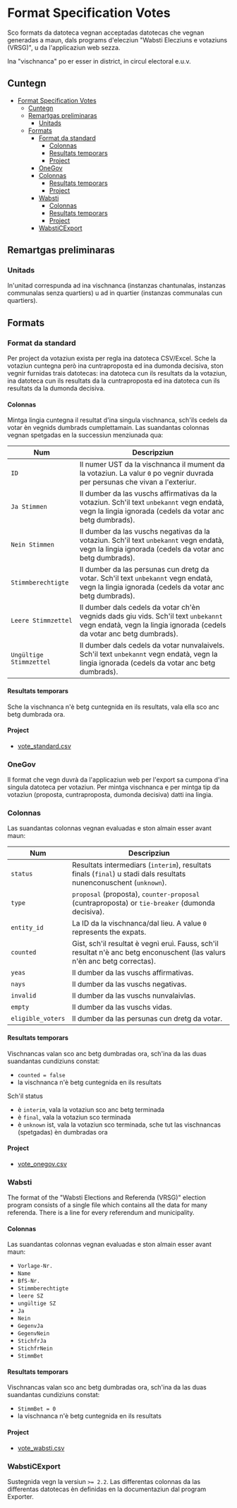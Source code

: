 # Format Specification Votes

Sco formats da datoteca vegnan acceptadas datotecas che vegnan generadas a maun, dals programs d'elecziun "Wabsti Elecziuns e votaziuns (VRSG)", u da l'applicaziun web sezza.

Ina "vischnanca" po er esser in district, in circul electoral e.u.v.

## Cuntegn

<!-- TOC START min:1 max:4 link:true update:true -->
- [Format Specification Votes](#format-specification-votes)
  - [Cuntegn](#cuntegn)
  - [Remartgas preliminaras](#remartgas-preliminaras)
    - [Unitads](#unitads)
  - [Formats](#formats)
    - [Format da standard](#format-da-standard)
      - [Colonnas](#colonnas)
      - [Resultats temporars](#resultats-temporars)
      - [Project](#project)
    - [OneGov](#onegov)
    - [Colonnas](#colonnas-1)
      - [Resultats temporars](#resultats-temporars-1)
      - [Project](#project-1)
    - [Wabsti](#wabsti)
      - [Colonnas](#colonnas-2)
      - [Resultats temporars](#resultats-temporars-2)
      - [Project](#project-2)
    - [WabstiCExport](#wabsticexport)

<!-- TOC END -->


## Remartgas preliminaras

### Unitads

In'unitad correspunda ad ina vischnanca (instanzas chantunalas, instanzas communalas senza quartiers) u ad in quartier (instanzas communalas cun quartiers).

## Formats

### Format da standard

Per project da votaziun exista per regla ina datoteca CSV/Excel. Sche la votaziun cuntegna però ina cuntraproposta ed ina dumonda decisiva, ston vegnir furnidas trais datotecas: ina datoteca cun ils resultats da la votaziun, ina datoteca cun ils resultats da la cuntraproposta ed ina datoteca cun ils resultats da la dumonda decisiva.

#### Colonnas

Mintga lingia cuntegna il resultat d'ina singula vischnanca, sch'ils cedels da votar èn vegnids dumbrads cumplettamain. Las suandantas colonnas vegnan spetgadas en la successiun menziunada qua:

Num|Descripziun
---|---
`ID`|Il numer UST da la vischnanca il mument da la votaziun. La valur `0` po vegnir duvrada per persunas che vivan a l'exteriur.
`Ja Stimmen`|Il dumber da las vuschs affirmativas da la votaziun. Sch'il text `unbekannt` vegn endatà, vegn la lingia ignorada (cedels da votar anc betg dumbrads).
`Nein Stimmen`|Il dumber da las vuschs negativas da la votaziun. Sch'il text `unbekannt` vegn endatà, vegn la lingia ignorada (cedels da votar anc betg dumbrads).
`Stimmberechtigte`|Il dumber da las persunas cun dretg da votar. Sch'il text `unbekannt` vegn endatà, vegn la lingia ignorada (cedels da votar anc betg dumbrads).
`Leere Stimmzettel`|Il dumber dals cedels da votar ch'èn vegnids dads giu vids. Sch'il text `unbekannt` vegn endatà, vegn la lingia ignorada (cedels da votar anc betg dumbrads).
`Ungültige Stimmzettel`|Il dumber dals cedels da votar nunvalaivels. Sch'il text `unbekannt` vegn endatà, vegn la lingia ignorada (cedels da votar anc betg dumbrads).

#### Resultats temporars

Sche la vischnanca n'è betg cuntegnida en ils resultats, vala ella sco anc betg dumbrada ora.

#### Project

- [vote_standard.csv](https://raw.githubusercontent.com/OneGov/onegov.election_day/master/docs/templates/vote_standard.csv)

### OneGov

Il format che vegn duvrà da l'applicaziun web per l'export sa cumpona d'ina singula datoteca per votaziun. Per mintga vischnanca e per mintga tip da votaziun (proposta, cuntraproposta, dumonda decisiva) datti ina lingia.

### Colonnas

Las suandantas colonnas vegnan evaluadas e ston almain esser avant maun:

Num|Descripziun
---|---
`status`|Resultats intermediars (`interim`), resultats finals (`final`) u stadi dals resultats nunenconuschent (`unknown`).
`type`|`proposal` (proposta), `counter-proposal` (cuntraproposta) or `tie-breaker` (dumonda decisiva).
`entity_id`|La ID da la vischnanca/dal lieu. A value `0` represents the expats.
`counted`|Gist, sch'il resultat è vegnì eruì. Fauss, sch'il resultat n'è anc betg enconuschent (las valurs n'èn anc betg correctas).
`yeas`|Il dumber da las vuschs affirmativas.
`nays`|Il dumber da las vuschs negativas.
`invalid`|Il dumber da las vuschs nunvalaivlas.
`empty`|Il dumber da las vuschs vidas.
`eligible_voters`|Il dumber da las persunas cun dretg da votar.


#### Resultats temporars

Vischnancas valan sco anc betg dumbradas ora, sch'ina da las duas suandantas cundiziuns constat:
- `counted = false`
- la vischnanca n'è betg cuntegnida en ils resultats

Sch'il status
- è `interim`, vala la votaziun sco anc betg terminada
- è `final`, vala la votaziun sco terminada
- è `unknown` ist, vala la votaziun sco terminada, sche tut las vischnancas (spetgadas) èn dumbradas ora

#### Project

- [vote_onegov.csv](https://raw.githubusercontent.com/OneGov/onegov.election_day/master/docs/templates/vote_onegov.csv)


### Wabsti

The format of the "Wabsti Elections and Referenda (VRSG)" election program consists of a single file which contains all the data for many referenda. There is a line for every referendum and municipality.

#### Colonnas

Las suandantas colonnas vegnan evaluadas e ston almain esser avant maun:
- `Vorlage-Nr.`
- `Name`
- `BfS-Nr.`
- `Stimmberechtigte`
- `leere SZ`
- `ungültige SZ`
- `Ja`
- `Nein`
- `GegenvJa`
- `GegenvNein`
- `StichfrJa`
- `StichfrNein`
- `StimmBet`

#### Resultats temporars

Vischnancas valan sco anc betg dumbradas ora, sch'ina da las duas suandantas cundiziuns constat:
- `StimmBet = 0`
- la vischnanca n'è betg cuntegnida en ils resultats

#### Project

- [vote_wabsti.csv](https://raw.githubusercontent.com/OneGov/onegov.election_day/master/docs/templates/vote_wabsti.csv)


### WabstiCExport

Sustegnida vegn la versiun `>= 2.2`. Las differentas colonnas da las differentas datotecas èn definidas en la documentaziun dal program Exporter.
